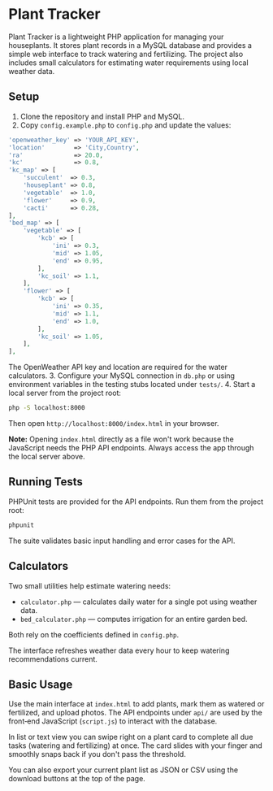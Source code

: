 # Plant Tracker

Plant Tracker is a lightweight PHP application for managing your houseplants. It stores
plant records in a MySQL database and provides a simple web interface to track
watering and fertilizing. The project also includes small calculators for estimating
water requirements using local weather data.

## Setup

1. Clone the repository and install PHP and MySQL.
2. Copy `config.example.php` to `config.php` and update the values:

```php
'openweather_key' => 'YOUR_API_KEY',
'location'        => 'City,Country',
'ra'              => 20.0,
'kc'              => 0.8,
'kc_map' => [
    'succulent'  => 0.3,
    'houseplant' => 0.8,
    'vegetable'  => 1.0,
    'flower'     => 0.9,
    'cacti'      => 0.28,
],
'bed_map' => [
    'vegetable' => [
        'kcb' => [
            'ini' => 0.3,
            'mid' => 1.05,
            'end' => 0.95,
        ],
        'kc_soil' => 1.1,
    ],
    'flower' => [
        'kcb' => [
            'ini' => 0.35,
            'mid' => 1.1,
            'end' => 1.0,
        ],
        'kc_soil' => 1.05,
    ],
],
```

   The OpenWeather API key and location are required for the water calculators.
3. Configure your MySQL connection in `db.php` or using environment variables in
   the testing stubs located under `tests/`.
4. Start a local server from the project root:

```bash
php -S localhost:8000
```

   Then open `http://localhost:8000/index.html` in your browser.

   **Note:** Opening `index.html` directly as a file won't work because the
   JavaScript needs the PHP API endpoints. Always access the app through the
   local server above.

## Running Tests

PHPUnit tests are provided for the API endpoints. Run them from the project root:

```bash
phpunit
```

The suite validates basic input handling and error cases for the API.

## Calculators

Two small utilities help estimate watering needs:

- `calculator.php` &mdash; calculates daily water for a single pot using weather data.
- `bed_calculator.php` &mdash; computes irrigation for an entire garden bed.

Both rely on the coefficients defined in `config.php`.

The interface refreshes weather data every hour to keep watering
recommendations current.

## Basic Usage

Use the main interface at `index.html` to add plants, mark them as watered or
fertilized, and upload photos. The API endpoints under `api/` are used by the
front‑end JavaScript (`script.js`) to interact with the database.

In list or text view you can swipe right on a plant card to complete all due
tasks (watering and fertilizing) at once. The card slides with your finger
and smoothly snaps back if you don't pass the threshold.

You can also export your current plant list as JSON or CSV using the download
buttons at the top of the page.


